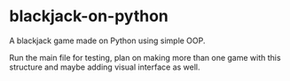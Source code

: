 # blackjack-on-python
 A blackjack game made on Python using simple OOP.
 
 Run the main file for testing, plan on making more than one game with this structure and maybe adding visual interface as well.
